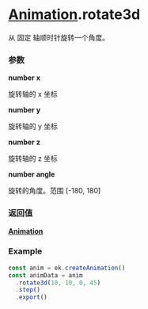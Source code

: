 # [Animation](./../Animation).rotate3d

从 固定 轴顺时针旋转一个角度。

### 参数

**number x**

旋转轴的 x 坐标

**number y**

旋转轴的 y 坐标

**number z**

旋转轴的 z 坐标

**number angle**

旋转的角度。范围 [-180, 180]

### 返回值

**[Animation](./../Animation)**

### Example

```ts
const anim = ek.createAnimation()
const animData = anim
  .rotate3d(10, 10, 0, 45)
  .step()
  .export()
```
